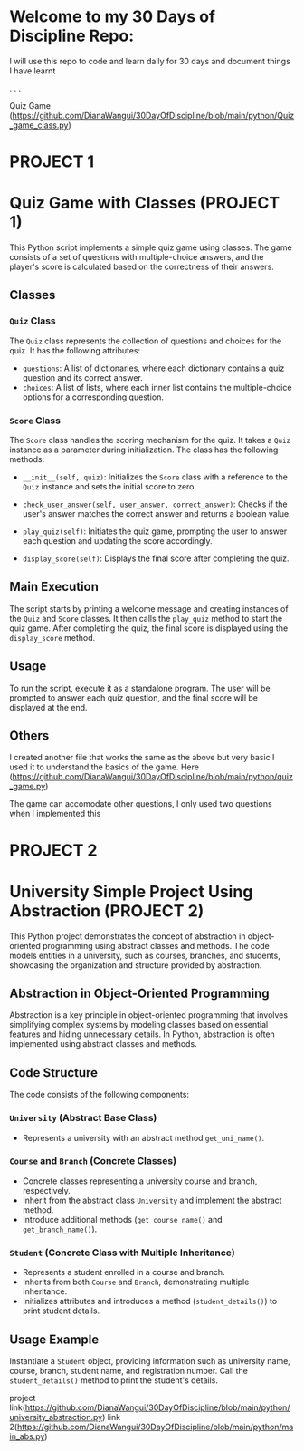 # Welcome to my 30 Days of Discipline Repo:

I will use this repo to code and learn daily for 30 days and document things I have learnt

.
.
.

Quiz Game (https://github.com/DianaWangui/30DayOfDiscipline/blob/main/python/Quiz_game_class.py)

# PROJECT 1

# Quiz Game with Classes (PROJECT 1)

This Python script implements a simple quiz game using classes. The game consists of a set of questions with multiple-choice answers, and the player's score is calculated based on the correctness of their answers.

## Classes

### `Quiz` Class

The `Quiz` class represents the collection of questions and choices for the quiz. It has the following attributes:

- `questions`: A list of dictionaries, where each dictionary contains a quiz question and its correct answer.
- `choices`: A list of lists, where each inner list contains the multiple-choice options for a corresponding question.

### `Score` Class

The `Score` class handles the scoring mechanism for the quiz. It takes a `Quiz` instance as a parameter during initialization. The class has the following methods:

- `__init__(self, quiz)`: Initializes the `Score` class with a reference to the `Quiz` instance and sets the initial score to zero.

- `check_user_answer(self, user_answer, correct_answer)`: Checks if the user's answer matches the correct answer and returns a boolean value.

- `play_quiz(self)`: Initiates the quiz game, prompting the user to answer each question and updating the score accordingly.

- `display_score(self)`: Displays the final score after completing the quiz.

## Main Execution

The script starts by printing a welcome message and creating instances of the `Quiz` and `Score` classes. It then calls the `play_quiz` method to start the quiz game. After completing the quiz, the final score is displayed using the `display_score` method.

## Usage

To run the script, execute it as a standalone program. The user will be prompted to answer each quiz question, and the final score will be displayed at the end.

## Others

I created another file that works the same as the above but very basic
I used it to understand the basics of the game.
Here (https://github.com/DianaWangui/30DayOfDiscipline/blob/main/python/quiz_game.py)

The game can accomodate other questions, I only used two questions when I implemented this

# PROJECT 2

# University Simple Project Using Abstraction (PROJECT 2)

This Python project demonstrates the concept of abstraction in object-oriented programming using abstract classes and
methods. The code models entities in a university, such as courses, branches, and students, showcasing the organization and structure provided by abstraction.

## Abstraction in Object-Oriented Programming

Abstraction is a key principle in object-oriented programming that involves simplifying complex systems by modeling classes based on essential features and hiding unnecessary details. In Python, abstraction is often implemented using abstract classes and methods.

## Code Structure

The code consists of the following components:

### `University` (Abstract Base Class)

- Represents a university with an abstract method `get_uni_name()`.

### `Course` and `Branch` (Concrete Classes)

- Concrete classes representing a university course and branch, respectively.
- Inherit from the abstract class `University` and implement the abstract method.
- Introduce additional methods (`get_course_name()` and `get_branch_name()`).

### `Student` (Concrete Class with Multiple Inheritance)

- Represents a student enrolled in a course and branch.
- Inherits from both `Course` and `Branch`, demonstrating multiple inheritance.
- Initializes attributes and introduces a method (`student_details()`) to print student details.

## Usage Example

Instantiate a `Student` object, providing information such as university name, course, branch, student name, and registration number. Call the `student_details()` method to print the student's details.

project link(https://github.com/DianaWangui/30DayOfDiscipline/blob/main/python/university_abstraction.py)
link 2(https://github.com/DianaWangui/30DayOfDiscipline/blob/main/python/main_abs.py)

